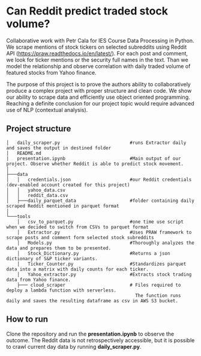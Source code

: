 # Can Reddit predict traded stock volume?

Collaborative work with Petr Cala for IES Course Data Processing in Python. We scrape mentions of stock tickers on selected subreddits using Reddit API (https://praw.readthedocs.io/en/latest/). For each post and comment, we look for ticker mentions or the security full names in the text. Than we model the relationship and observe correlation with daily traded volume of featured stocks from Yahoo finance.

The purpose of this project is to prove the authors ability to collaboratively produce a complex project with proper structure and clean code. We show our ability to scrape data and efficiently use object oriented programming. Reaching a definite conclusion for our project topic would require advanced use of NLP (contextual analysis).

## Project structure


```
│   daily_scraper.py                          #runs Extractor daily and saves the output in destined folder
│   README.md
|   presentation.ipynb                        #Main output of our project. Observe whether Reddit is able to predict stock movement.
│   
├───data
│   │   credentials.json                      #our Reddit credentials (dev-enabled account created for this project) 
│   │   yahoo_data.csv
│   │   reddit_data.csv
│   ├───daily_parquet_data                    #folder containing daily scraped Reddit mentioned in parquet format
│               
└───tools
    │   csv_to_parquet.py                     #one time use script when we decided to switch from CSVs to parquet format
    │   Extractor.py                          #Uses PRAW framework to scrape posts and comment form selected stock subreddits
    │   Models.py                             #Thoroughly analyzes the data and prepares them to be presented.
    │   Stock_Dictionary.py                   #Returns a json dictionary of S&P ticker variants.
    │   Ticker_Counter.py                     #Standardizes parquet data into a matrix with daily counts for each ticker.
    │   Yahoo_extractor.py                    #Extracts stock trading data from Yahoo finance.
    ├─── cloud_scraper                        # Files required to deploy a lambda function with serverless.
                                                The function runs daily and saves the resulting dataframe as csv in AWS S3 bucket.
```


## How to run
Clone the repository and run the **presentation.ipynb** to observe the outcome. 
The Reddit data is not retrospectively accessible, but it is possible to crawl current day data by running **daily_scraper.py**.
